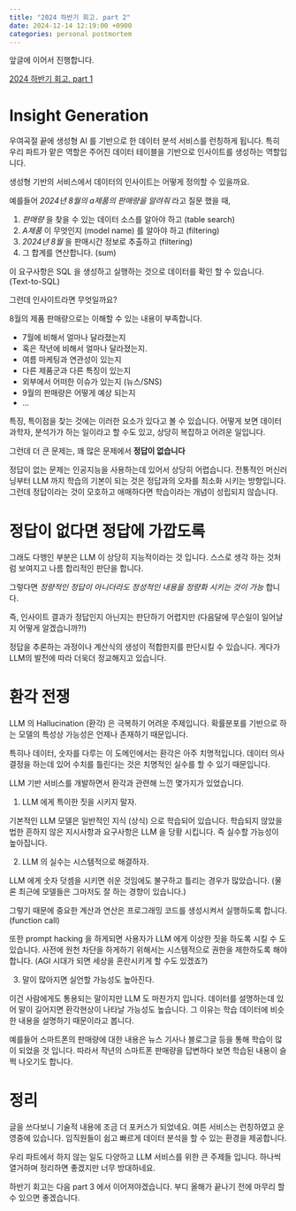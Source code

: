 ```yaml
---
title: "2024 하반기 회고. part 2"
date: 2024-12-14 12:19:00 +0900
categories: personal postmortem
---
```


앞글에 이어서 진행합니다.

[2024 하반기 회고. part 1](https://kimohy.github.io/personal/postmortem/2024-%ED%95%98%EB%B0%98%EA%B8%B0-%ED%9A%8C%EA%B3%A0-Part-1/)


# Insight Generation

우여곡절 끝에 생성형 AI 를 기반으로 한 데이터 분석 서비스를 런칭하게 됩니다.
특히 우리 파트가 맡은 역할은 주어진 데이터 테이블을 기반으로 인사이트를 생성하는 역할입니다.

생성형 기반의 서비스에서 데이터의 인사이트는 어떻게 정의할 수 있을까요.

예를들어 *2024년 8월의 a제품의 판매량을 알려줘* 라고 질문 했을 때,

1. *판매량* 을 찾을 수 있는 데이터 소스를 알아야 하고 (table search)
2. *A제품* 이 무엇인지 (model name) 를 알아야 하고 (filtering)
3. *2024년 8월* 을 판매시간 정보로 추출하고 (filtering)
4. 그 합계를 연산합니다. (sum)

이 요구사항은 SQL 을 생성하고 실행하는 것으로 데이터를 확인 할 수 있습니다. (Text-to-SQL)

그런데 인사이트라면 무엇일까요?

8월의 제품 판매량으로는 이해할 수 있는 내용이 부족합니다. 

- 7월에 비해서 얼마나 달라졌는지
- 혹은 작년에 비해서 얼마나 달라졌는지.
- 여름 마케팅과 연관성이 있는지
- 다른 제품군과 다른 특징이 있는지
- 외부에서 어떠한 이슈가 있는지 (뉴스/SNS)
- 9월의 판매량은 어떻게 예상 되는지
- ...

특징, 특이점을 찾는 것에는 이러한 요소가 있다고 볼 수 있습니다.
어떻게 보면 데이터 과학자, 분석가가 하는 일이라고 할 수도 있고, 상당히 복잡하고 어려운 일입니다.

그런데 더 큰 문제는, 꽤 많은 문제에서 **정답이 없습니다**

정답이 없는 문제는 인공지능을 사용하는데 있어서 상당히 어렵습니다.
전통적인 머신러닝부터 LLM 까지 학습의 기본이 되는 것은 정답과의 오차를 최소화 시키는 방향입니다.
그런데 정답이라는 것이 모호하고 애매하다면 학습이라는 개념이 성립되지 않습니다.

# 정답이 없다면 정답에 가깝도록

그래도 다행인 부분은 LLM 이 상당히 지능적이라는 것 입니다.
스스로 생각 하는 것처럼 보여지고 나름 합리적인 판단을 합니다.

그렇다면 *정량적인 정답이 아니더라도 정성적인 내용을 정량화 시키는 것이 가능* 합니다.

즉, 인사이트 결과가 정답인지 아닌지는 판단하기 어렵지만
(다음달에 무슨일이 일어날지 어떻게 알겠습니까?!)

정답을 추론하는 과정이나 계산식의 생성이 적합한지를 판단시킬 수 있습니다.
게다가 LLM의 발전에 따라 더욱더 정교해지고 있습니다.

# 환각 전쟁

LLM 의 Hallucination (환각) 은 극복하기 어려운 주제입니다. 
확률분포를 기반으로 하는 모델의 특성상 가능성은 언제나 존재하기 때문입니다.

특히나 데이터, 숫자를 다루는 이 도메인에서는 환각은 아주 치명적입니다.
데이터 의사결정을 하는데 있어 수치를 틀린다는 것은 치명적인 실수를 할 수 있기 때문입니다. 

LLM 기반 서비스를 개발하면서 환각과 관련해 느낀 몇가지가 있었습니다.

1. LLM 에게 특이한 짓을 시키지 말자.

기본적인 LLM 모델은 일반적인 지식 (상식) 으로 학습되어 있습니다. 
학습되지 않았을 법한 흔하지 않은 지시사항과 요구사항은 LLM 을 당황 시킵니다. 
즉 실수할 가능성이 높아집니다.

2. LLM 의 실수는 시스템적으로 해결하자.

LLM 에게 숫자 덧셈을 시키면 쉬운 것임에도 불구하고 틀리는 경우가 많았습니다. 
(물론 최근에 모델들은 그마저도 잘 하는 경향이 있습니다.)

그렇기 때문에 중요한 계산과 연산은 프로그래밍 코드를 생성시켜서 실행하도록 합니다. (function call)

또한 prompt hacking 을 하게되면 사용자가 LLM 에게 이상한 짓을 하도록 시킬 수 도 있습니다.
사전에 원천 차단을 하게하기 위해서는 시스템적으로 권한을 제한하도록 해야 합니다.
(AGI 시대가 되면 세상을 혼란시키게 할 수도 있겠죠?)

3. 말이 많아지면 실언할 가능성도 높아진다.

이건 사람에게도 통용되는 말이지만 LLM 도 마찬가지 입니다. 
데이터를 설명하는데 있어 말이 길어지면 환각현상이 나타날 가능성도 높습니다. 
그 이유는 학습 데이터에 비슷한 내용을 설명하기 때문이라고 봅니다.

예를들어 스마트폰의 판매량에 대한 내용은 뉴스 기사나 블로그글 등을 통해 학습이 많이 되었을 것 입니다.
따라서 작년의 스마트폰 판매량을 답변하다 보면 학습된 내용이 슬쩍 나오기도 합니다.

# 정리

글을 쓰다보니 기술적 내용에 조금 더 포커스가 되었네요.
여튼 서비스는 런칭하였고 운영중에 있습니다. 
임직원들이 쉽고 빠르게 데이터 분석을 할 수 있는 환경을 제공합니다.

우리 파트에서 하지 않는 일도 다양하고 LLM 서비스를 위한 큰 주제들 입니다. 
하나씩 열거하며 정리하면 좋겠지만 너무 방대하네요.

하반기 회고는 다음 part 3 에서 이어져야겠습니다.
부디 올해가 끝나기 전에 마무리 할 수 있으면 좋겠습니다.
